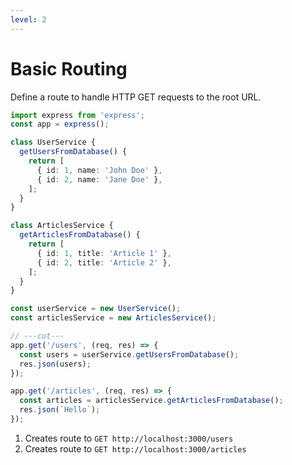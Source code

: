 ```yaml
---
level: 2
---
```

# Basic Routing

Define a route to handle HTTP GET requests to the root URL.

```ts {all} twoslash
import express from 'express';
const app = express();

class UserService {
  getUsersFromDatabase() {
    return [
      { id: 1, name: 'John Doe' },
      { id: 2, name: 'Jane Doe' },
    ];
  }
}

class ArticlesService {
  getArticlesFromDatabase() {
    return [
      { id: 1, title: 'Article 1' },
      { id: 2, title: 'Article 2' },
    ];
  }
}

const userService = new UserService();
const articlesService = new ArticlesService();

// ---cut---
app.get('/users', (req, res) => {
  const users = userService.getUsersFromDatabase();
  res.json(users);
});

app.get('/articles', (req, res) => {
  const articles = articlesService.getArticlesFromDatabase();
  res.json(`Hello`);
});
```

1. Creates route to `GET http://localhost:3000/users`
2. Creates route to `GET http://localhost:3000/articles`
